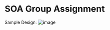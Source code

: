# SOA Group Assignment

Sample Design:
![image](https://user-images.githubusercontent.com/69228888/159398531-68629e0d-498e-4ce2-8dd4-2a3078c6cead.png)
